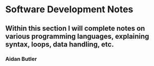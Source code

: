 # Software Development Notes
## Within this section I will complete notes on various programming languages, explaining syntax, loops, data handling, etc.
### Aidan Butler